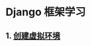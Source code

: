 # Django 框架学习

## 1. [创建虚拟环境](https://github.com/zhangpanonline/django_learn/blob/main/docs/1.创建虚拟环境.md)

